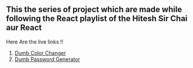 ## This the series of project which are made while following the React playlist of the Hitesh Sir Chai aur React

Here Are the live links !!

1. [Dumb Color Changer](https://dumb-color-changer.vercel.app/)
2. [Dumb Password Generator](https://chai-aur-react-project.vercel.app/)

